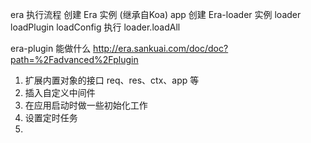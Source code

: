 era 执行流程
  创建 Era 实例 (继承自Koa) app
    创建 Era-loader 实例 loader
      loadPlugin
      loadConfig
    执行 loader.loadAll

era-plugin 能做什么 http://era.sankuai.com/doc/doc?path=%2Fadvanced%2Fplugin
  1. 扩展内置对象的接口
    req、res、ctx、app 等
  2. 插入自定义中间件
  3. 在应用启动时做一些初始化工作
  4. 设置定时任务
  5. 